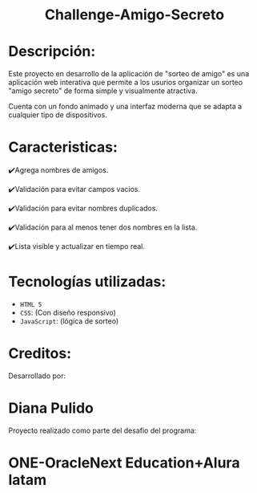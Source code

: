 <h1 align="center"> Challenge-Amigo-Secreto </h1>
    <h1> Descripción:</h1>
   
Este proyecto en desarrollo de la aplicación de "sorteo de amigo" es una aplicación web interativa que permite a los usurios organizar un sorteo "amigo secreto" de forma simple y visualmente atractiva.

Cuenta con un fondo animado y una interfaz moderna que se adapta a cualquier tipo de dispositivos.


 <h1> Caracteristicas:</h1>

:heavy_check_mark:Agrega nombres de amigos.

:heavy_check_mark:Validación para evitar campos vacios.

:heavy_check_mark:Validación para evitar nombres duplicados.

:heavy_check_mark:Validación para al menos tener dos nombres en la lista.

:heavy_check_mark:Lista visible y actualizar en tiempo real. 


 <h1> Tecnologías utilizadas:</h1>
 
 - `HTML 5`
- `CSS`: (Con diseño responsivo)
- `JavaScript`: (lógica de sorteo)

 <h1> Creditos:</h1>
 Desarrollado por: <H1>Diana Pulido</H1>
 Proyecto realizado como parte del desafio del programa: <H1>ONE-OracleNext Education+Alura latam</H1>
 





 
